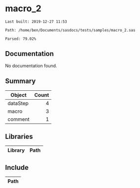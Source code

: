 # macro_2
`Last built: 2019-12-27 11:53`

`Path: /home/ben/Documents/sasdocs/tests/samples/macro_2.sas`

`Parsed: 79.02%`

## Documentation

No documentation found.

## Summary 

| Object | Count | 
| --- | ---: | 
| dataStep | 4 |
| macro | 3 |
| comment | 1 |




## Libraries
| Library | Path | 
| --- | --- | 


## Include
| Path | 
| --- | 
